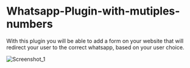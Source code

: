 # Whatsapp-Plugin-with-mutiples-numbers
 With this plugin you will be able to add a form on your website that will redirect your user to the correct whatsapp, based on your user choice.

![Screenshot_1](https://user-images.githubusercontent.com/40842815/91216704-c7624d00-e6ec-11ea-8a4b-82563107cc21.png)

